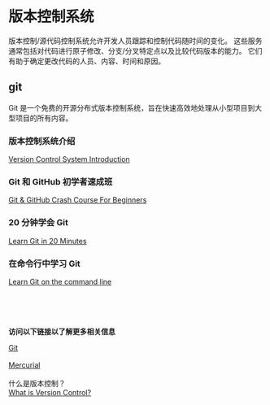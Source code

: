 # 版本控制系统<br>
版本控制/源代码控制系统允许开发人员跟踪和控制代码随时间的变化。 这些服务通常包括对代码进行原子修改、分支/分叉特定点以及比较代码版本的能力。 它们有助于确定更改代码的人员、内容、时间和原因。<br>

## git<br>
Git 是一个免费的开源分布式版本控制系统，旨在快速高效地处理从小型项目到大型项目的所有内容。<br>

### 版本控制系统介绍<br>
[Version Control System Introduction](https://www.youtube.com/watch?v=zbKdDsNNOhg)<br>
### Git 和 GitHub 初学者速成班<br>
[Git & GitHub Crash Course For Beginners](https://www.youtube.com/watch?v=SWYqp7iY_Tc)<br>
### 20 分钟学会 Git<br>
[Learn Git in 20 Minutes](https://youtu.be/Y9XZQO1n_7c?t=21)<br>
### 在命令行中学习 Git<br>
[Learn Git on the command line](https://github.com/jlord/git-it-electron)<br>


<br>
<br>
<br>

**访问以下链接以了解更多相关信息**<br>


[Git](https://git-scm.com/)<br><br>
[Mercurial](https://www.mercurial-scm.org/)<br><br>
什么是版本控制？<br>
[What is Version Control?](https://www.atlassian.com/git/tutorials/what-is-version-control)
